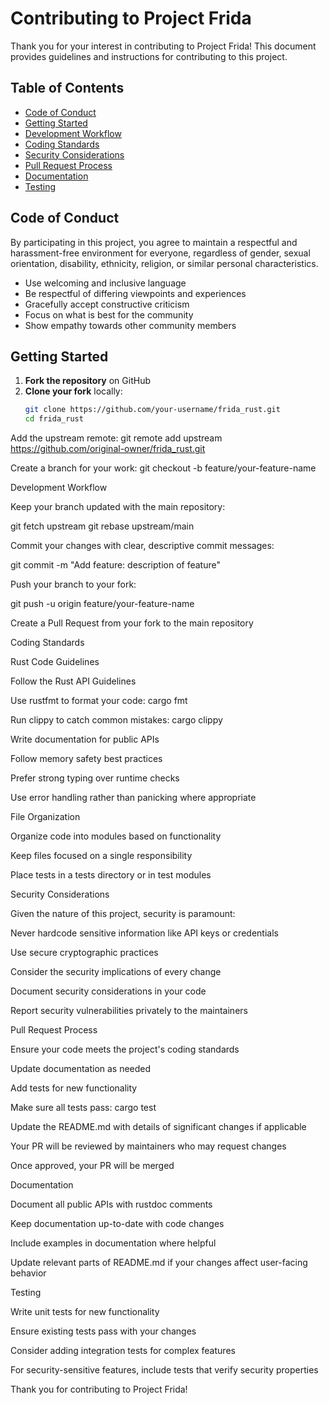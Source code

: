 # Contributing to Project Frida

Thank you for your interest in contributing to Project Frida! This document provides guidelines and instructions for contributing to this project.

## Table of Contents
- [Code of Conduct](#code-of-conduct)
- [Getting Started](#getting-started)
- [Development Workflow](#development-workflow)
- [Coding Standards](#coding-standards)
- [Security Considerations](#security-considerations)
- [Pull Request Process](#pull-request-process)
- [Documentation](#documentation)
- [Testing](#testing)

## Code of Conduct

By participating in this project, you agree to maintain a respectful and harassment-free environment for everyone, regardless of gender, sexual orientation, disability, ethnicity, religion, or similar personal characteristics.

- Use welcoming and inclusive language
- Be respectful of differing viewpoints and experiences
- Gracefully accept constructive criticism
- Focus on what is best for the community
- Show empathy towards other community members

## Getting Started

1. **Fork the repository** on GitHub
2. **Clone your fork** locally:
   ```bash
   git clone https://github.com/your-username/frida_rust.git
   cd frida_rust

Add the upstream remote:
git remote add upstream https://github.com/original-owner/frida_rust.git

Create a branch for your work:
git checkout -b feature/your-feature-name


Development Workflow


Keep your branch updated with the main repository:

git fetch upstream
git rebase upstream/main

Commit your changes with clear, descriptive commit messages:

git commit -m "Add feature: description of feature"

Push your branch to your fork:

git push -u origin feature/your-feature-name

Create a Pull Request from your fork to the main repository



Coding Standards

Rust Code Guidelines


Follow the Rust API Guidelines

Use rustfmt to format your code: cargo fmt

Run clippy to catch common mistakes: cargo clippy

Write documentation for public APIs

Follow memory safety best practices

Prefer strong typing over runtime checks

Use error handling rather than panicking where appropriate


File Organization


Organize code into modules based on functionality

Keep files focused on a single responsibility

Place tests in a tests directory or in test modules


Security Considerations

Given the nature of this project, security is paramount:


Never hardcode sensitive information like API keys or credentials

Use secure cryptographic practices

Consider the security implications of every change

Document security considerations in your code

Report security vulnerabilities privately to the maintainers


Pull Request Process


Ensure your code meets the project's coding standards

Update documentation as needed

Add tests for new functionality

Make sure all tests pass: cargo test

Update the README.md with details of significant changes if applicable

Your PR will be reviewed by maintainers who may request changes

Once approved, your PR will be merged


Documentation


Document all public APIs with rustdoc comments

Keep documentation up-to-date with code changes

Include examples in documentation where helpful

Update relevant parts of README.md if your changes affect user-facing behavior


Testing


Write unit tests for new functionality

Ensure existing tests pass with your changes

Consider adding integration tests for complex features

For security-sensitive features, include tests that verify security properties


Thank you for contributing to Project Frida!
